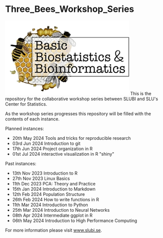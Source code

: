 # Three_Bees_Workshop_Series

<img src="/logos/3bees_fulltext.png" alt="alt text" width="400" />
This is the repository for the collaborative workshop series between SLUBI and SLU's Center for Statistics. 

As the workshop series progresses this repository will be filled with the contents of each instance. 

Planned instances: 
- 20th May 2024 Tools and tricks for reproducible research
- 03rd Jun 2024 Introduction to git
- 17th Jun 2024 Project organization in R
- 01st Jul 2024 interactive visualization in R "shiny"

Past instances: 
- 13th Nov 2023	Introduction to R
- 27th Nov 2023	Linux Basics
- 11th Dec 2023	PCA: Theory and Practice
- 15th Jan 2024	Introduction to Markdown
- 12th Feb 2024	Population Structure
- 26th Feb 2024 How to write functions in R
- 11th Mar 2024 Introduction to Python
- 25th Mar 2024 Introduction to Neural Networks
- 08th Apr 2024 Intermediate ggplot in R
- 06th May 2024 Introduction to High Performance Computing

For more information please visit www.slubi.se. 
